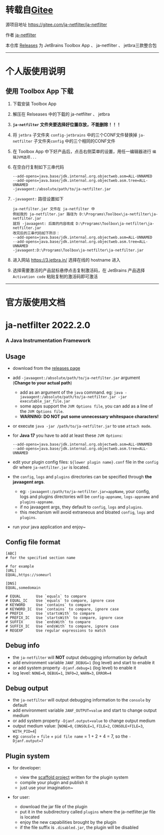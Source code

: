 # 转载自[Gitee](https://gitee.com/ja-netfilter/ja-netfilter)

源项目地址 https://gitee.com/ja-netfilter/ja-netfilter

作者 [ja-netfilter](https://gitee.com/ja-netfilter)

本仓库 [Releases](https://github.com/JackFranklinTos/ja-netfilter/releases/tag/ja-netfilter) 为 JetBrains Toolbox App 、 ja-netfilter 、 jetbra三款整合包

------

# 个人版使用说明

## 使用 Toolbox App 下载

1. 下载安装 Toolbox App

2. 解压在 Relseases 中的下载的 ja-netfilter 、 jetbra

3. **`ja-netfilter` 文件夹要选择好位置存放，不能删除！！！**

4. 将 `jetbra` 子文件夹 `config-jetbrains` 中的三个CONF文件替换掉 `ja-netfilter`  子文件夹`config` 中的三个相同的CONF文件

5. 在 Toolbox App 中下好产品后，点击右侧菜单的设置，用任一编辑器进行 `编辑JVM选项...`

6. 在空白行复制如下三串代码

   ```
   --add-opens=java.base/jdk.internal.org.objectweb.asm=ALL-UNNAMED
   --add-opens=java.base/jdk.internal.org.objectweb.asm.tree=ALL-UNNAMED
   -javaagent:/absolute/path/to/ja-netfilter.jar
   ```

7. `-javaagent:` 路径设置如下

   ```
   ja-netfilter.jar 文件在 ja-netfilter 中
   例如我的 ja-netfilter.jar 路径为 D:\Programs\Toolbox\ja-netfilter\ja-netfilter.jar
   就将 -javaagent: 后面的内容改成 D:\Programs\Toolbox\ja-netfilter\ja-netfilter.jar
   改完后的三串代码如下所示：
   --add-opens=java.base/jdk.internal.org.objectweb.asm=ALL-UNNAMED
   --add-opens=java.base/jdk.internal.org.objectweb.asm.tree=ALL-UNNAMED
   -javaagent:D:\Programs\Toolbox\ja-netfilter\ja-netfilter.jar
   ```

8. 进入网站 https://3.jetbra.in/ 选择在线的 hostname 进入

9. 选择需要激活的产品鼠标悬停点击复制激活码，在 JetBrains 产品选择 `Activation code` 粘贴复制的激活码即可激活

------

# 官方版使用文档

# ja-netfilter 2022.2.0

### A Java Instrumentation Framework

## Usage

* download from the [releases page](https://gitee.com/ja-netfilter/ja-netfilter/releases)
* add `-javaagent:/absolute/path/to/ja-netfilter.jar` argument (**Change to your actual path**)
    * add as an argument of the `java` command. eg: `java -javaagent:/absolute/path/to/ja-netfilter.jar -jar executable_jar_file.jar`
    * some apps support the `JVM Options file`, you can add as a line of the `JVM Options file`.
    * **WARNING: DO NOT put some unnecessary whitespace characters!**
* or execute `java -jar /path/to/ja-netfilter.jar` to use `attach mode`.
* for **Java 17** you have to add at least these `JVM Options`:

  ```
  --add-opens=java.base/jdk.internal.org.objectweb.asm=ALL-UNNAMED
  --add-opens=java.base/jdk.internal.org.objectweb.asm.tree=ALL-UNNAMED
  ```

* edit your plugin config files: `${lower plugin name}.conf` file in the `config` dir where `ja-netfilter.jar` is located.
* the `config`, `logs` and `plugins` directories can be specified through **the javaagent args**.
  * eg: `-javaagent:/path/to/ja-netfilter.jar=appName`, your config, logs and plugins directories will be `config-appname`, `logs-appname` and `plugins-appname`.
  * if no javaagent args, they default to `config`, `logs` and `plugins`.
  * this mechanism will avoid extraneous and bloated `config`, `logs` and `plugins`.

* run your java application and enjoy~

## Config file format

```
[ABC]
# for the specified section name

# for example
[URL]
EQUAL,https://someurl

[DNS]
EQUAL,somedomain

# EQUAL       Use `equals` to compare
# EQUAL_IC    Use `equals` to compare, ignore case
# KEYWORD     Use `contains` to compare
# KEYWORD_IC  Use `contains` to compare, ignore case
# PREFIX      Use `startsWith` to compare
# PREFIX_IC   Use `startsWith` to compare, ignore case
# SUFFIX      Use `endsWith` to compare
# SUFFIX_IC   Use `endsWith` to compare, ignore case
# REGEXP      Use regular expressions to match
```


## Debug info

* the `ja-netfilter` will **NOT** output debugging information by default
* add environment variable `JANF_DEBUG=1` (log level) and start to enable it
* or add system property `-Djanf.debug=1` (log level) to enable it
* log level: `NONE=0`, `DEBUG=1`, `INFO=2`, `WARN=3`, `ERROR=4`

## Debug output

* the `ja-netfilter` will output debugging information to the `console` by default
* add environment variable `JANF_OUTPUT=value` and start to change output medium
* or add system property `-Djanf.output=value` to change output medium
* output medium value: [`NONE=0`, `CONSOLE=1`, `FILE=2`, `CONSOLE+FILE=3`, `WITH_PID=4`]
* eg: `console` + `file` + `pid file name` = 1 + 2 + 4 = 7, so the `-Djanf.output=7`

## Plugin system

* for developer:
    * view the [scaffold project](https://gitee.com/ja-netfilter/ja-netfilter-sample-plugin) written for the plugin system
    * compile your plugin and publish it
    * just use your imagination~

* for user:
    * download the jar file of the plugin
    * put it in the subdirectory called `plugins` where the ja-netfilter.jar file is located
    * enjoy the new capabilities brought by the plugin
    * if the file suffix is `.disabled.jar`, the plugin will be disabled

